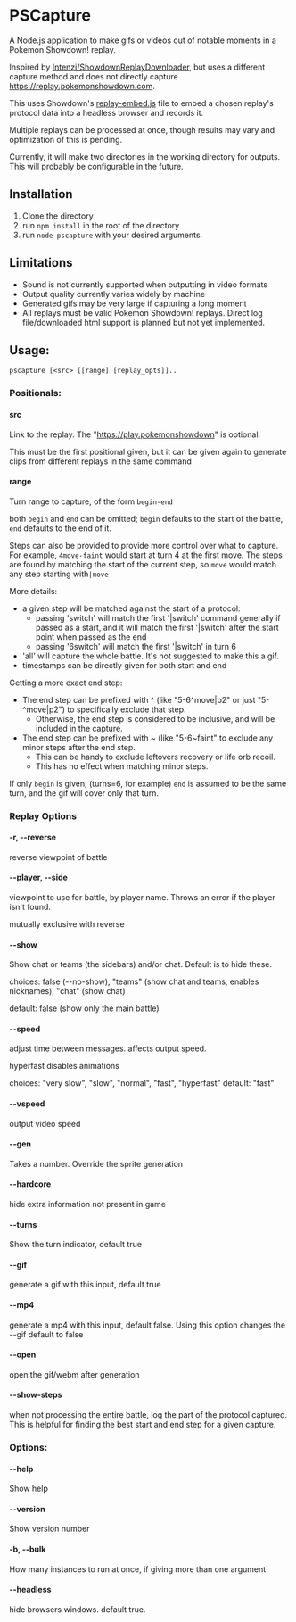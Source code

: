 # PSCapture

A Node.js application to make gifs or videos out of notable moments in a Pokemon Showdown! replay.

Inspired by [Intenzi/ShowdownReplayDownloader](https://github.com/Intenzi/ShowdownReplayDownloader), but uses a different capture method and does not directly capture https://replay.pokemonshowdown.com.

This uses Showdown's [replay-embed.js](https://github.com/smogon/pokemon-showdown-client/blob/master/play.pokemonshowdown.com/js/replay-embed.template.js) file to embed a chosen replay's protocol data into a headless browser and records it.

Multiple replays can be processed at once, though results may vary and optimization of this is pending.

Currently, it will make two directories in the working directory for outputs. This will probably be configurable in the future.

## Installation

1. Clone the directory
2. run `npm install` in the root of the directory
3. run `node pscapture` with your desired arguments.

## Limitations

* Sound is not currently supported when outputting in video formats
* Output quality currently varies widely by machine
* Generated gifs may be very large if capturing a long moment
* All replays must be valid Pokemon Showdown! replays. Direct log file/downloaded html support is planned but not yet implemented.

## Usage:
```pscapture [<src> [[range] [replay_opts]]..```

### Positionals:
#### src 
Link to the replay. The "https://play.pokemonshowdown" is optional.

This must be the first positional given, but it can be given again to generate clips from different replays in the same command

#### range
Turn range to capture, of the form `begin-end`

both `begin` and `end` can be omitted; `begin` defaults to the start of the battle, `end` defaults to the end of it.

Steps can also be provided to provide more control over what to capture. For example, `4move-faint` would start at turn 4 at the first move. The steps are found by matching the start of the current step, so `move` would match any step starting with`|move`

More details:
* a given step will be matched against the start of a protocol:
  * passing 'switch' will match the first '|switch' command generally if passed as a start, and it will match the first '|switch' after the start point when passed as the end
  * passing '6switch' will match the first '|switch' in turn 6
* 'all' will capture the whole battle. It's not suggested to make this a gif.
* timestamps can be directly given for both start and end

Getting a more exact end step:
* The end step can be prefixed with ^ (like "5-6^move|p2" or just "5-^move|p2") to specifically exclude that step.
  * Otherwise, the end step is considered to be inclusive, and will be included in the capture.
* The end step can be prefixed with ~ (like "5-6~faint" to exclude any minor steps after the end step.
  * This can be handy to exclude leftovers recovery or life orb recoil.
  * This has no effect when matching minor steps.

If only `begin` is given, (turns=6, for example) `end` is assumed to be the same turn, and the gif will cover only that turn.

### Replay Options
#### -r, --reverse
reverse viewpoint of battle
#### --player, --side
viewpoint to use for battle, by player name. Throws an error if the player isn't found.

mutually exclusive with reverse
#### --show
Show chat or teams (the sidebars) and/or chat. Default is to hide these.

choices: false (--no-show), "teams" (show chat and teams, enables nicknames), "chat" (show chat)

default: false (show only the main battle)
#### --speed
adjust time between messages. affects output speed.

hyperfast disables animations

choices: "very slow", "slow", "normal", "fast", "hyperfast"
default: "fast"
#### --vspeed
output video speed

#### --gen
Takes a number. Override the sprite generation

#### --hardcore
hide extra information not present in game

#### --turns
Show the turn indicator, default true

#### --gif
generate a gif with this input, default true

#### --mp4
generate a mp4 with this input, default false. Using this option changes the --gif default to false

#### --open
open the gif/webm after generation

#### --show-steps
when not processing the entire battle, log the part of the protocol captured. This is helpful for finding the best start and end step for a given capture. 

### Options:
#### --help                
Show help
#### --version             
Show version number
#### -b, --bulk
How many instances to run at once, if giving more than one argument
#### --headless                                       
hide browsers windows. default true.
